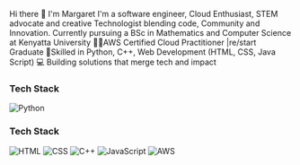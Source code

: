  Hi there 👋
I'm Margaret
I'm a software engineer, Cloud Enthusiast, STEM advocate and creative Technologist blending code, Community and Innovation.
Currently pursuing a BSc in Mathematics and Computer Science at Kenyatta University
    👩🏿AWS Certified Cloud Practitioner |re/start Graduate
    🧠Skilled in Python, C++, Web Development (HTML, CSS, Java Script)
    💻 Building solutions that merge tech and impact
### Tech Stack
![Python](https://img.shields.io/badge/Python-3776AB?style=for-the-badge&logo=python&logoColor=white)
### Tech Stack
![HTML](https://img.shields.io/badge/HTML5-E34F26?style=for-the-badge&logo=html5&logoColor=white)
![CSS](https://img.shields.io/badge/CSS3-1572B6?style=for-the-badge&logo=css3&logoColor=white)
![C++](https://img.shields.io/badge/C++-00599C?style=for-the-badge&logo=cplusplus&logoColor=white)
![JavaScript](https://img.shields.io/badge/JavaScript-F7DF1E?style=for-the-badge&logo=javascript&logoColor=black)
![AWS](https://img.shields.io/badge/AWS-232F3E?style=for-the-badge&logo=amazonaws&logoColor=white)
